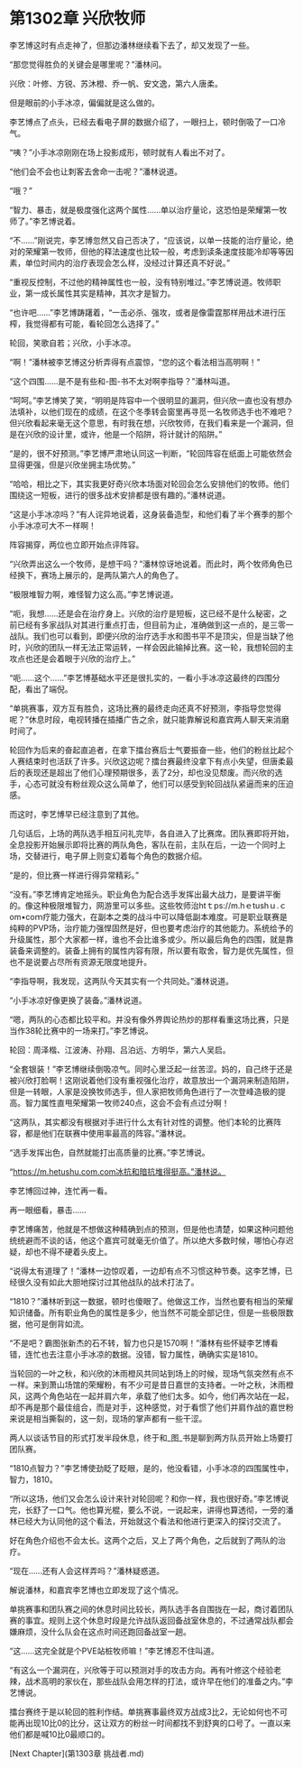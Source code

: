 # 第1302章 兴欣牧师

李艺博这时有点走神了，但那边潘林继续看下去了，却又发现了一些。

“那您觉得胜负的关键会是哪里呢？”潘林问。

兴欣：叶修、方锐、苏沐橙、乔一帆、安文逸，第六人唐柔。

但是眼前的小手冰凉，偏偏就是这么做的。

李艺博点了点头，已经去看电子屏的数据介绍了，一眼扫上，顿时倒吸了一口冷气。

“咦？”小手冰凉刚刚在场上投影成形，顿时就有人看出不对了。

“他们会不会也让刺客去舍命一击呢？”潘林说道。

“哦？”

“智力、暴击，就是极度强化这两个属性……单以治疗量论，这恐怕是荣耀第一牧师了。”李艺博说着。

“不……”刚说完，李艺博忽然又自己否决了，“应该说，以单一技能的治疗量论，绝对的荣耀第一牧师，但他的释法速度也比较一般，考虑到读条速度技能冷却等等因素，单位时间内的治疗表现会怎么样，没经过计算还真不好说。”

“重视反控制，不过他的精神属性也一般，没有特别堆过。”李艺博说道。牧师职业，第一成长属性其实是精神，其次才是智力。

“也许吧……”李艺博踌躇着，“一击必杀、强攻，或者是像雷霆那样用战术进行压榨，我觉得都有可能，看轮回怎么选择了。”

轮回，笑歌自若；兴欣，小手冰凉。

“啊！”潘林被李艺博这分析弄得有点震惊，“您的这个看法相当高明啊！”

“这个四围……是不是有些和-图-书不太对啊李指导？”潘林叫道。

“呵呵。”李艺博笑了笑，“明明是阵容中一个很明显的漏洞，但兴欣一直也没有想办法填补，以他们现在的成绩，在这个冬季转会窗里再寻觅一名牧师选手也不难吧？但兴欣看起来毫无这个意思，有时我在想，兴欣牧师，在我们看来是一个漏洞，但是在兴欣的设计里，或许，他是一个陷阱，将计就计的陷阱。”

“是的，很不好预测。”李艺博严肃地认同这一判断，“轮回阵容在纸面上可能依然会显得更强，但是兴欣坐拥主场优势。”

“哈哈，相比之下，其实我更好奇兴欣本场面对轮回会怎么安排他们的牧师。他们围绕这一短板，进行的很多战术安排都是很有趣的。”潘林说道。

“这是小手冰凉吗？”有人诧异地说着，这身装备造型，和他们看了半个赛季的那个小手冰凉可大不一样啊！

阵容揭穿，两位也立即开始点评阵容。

“兴欣弄出这么一个牧师，是想干吗？”潘林惊讶地说着。而此时，两个牧师角色已经换下，赛场上展示的，是两队第六人的角色了。

“极限堆智力啊，难怪智力这么高。”李艺博说道。

“呃，我想……还是会在治疗身上。兴欣的治疗是短板，这已经不是什么秘密，之前已经有多家战队对其进行重点打击，但目前为止，准确做到这一点的，是三零一战队。我们也可以看到，即便兴欣的治疗选手水和图书平不是顶尖，但是当缺了他时，兴欣的团队一样无法正常运转，一样会因此输掉比赛。这一轮，我想轮回的主攻点也还是会着眼于兴欣的治疗上。”

“呃……这个……”李艺博基础水平还是很扎实的，一看小手冰凉这最终的四围分配，看出了端倪。

“单挑赛事，双方互有胜负，这场比赛的最终走向还真不好预测，李指导您觉得呢？”休息时段，电视转播在插播广告之余，就只能靠解说和嘉宾两人聊天来消磨时间了。

轮回作为后来的奋起直追者，在拿下擂台赛后士气要振奋一些，他们的粉丝比起个人赛结束时也活跃了许多。兴欣这边呢？擂台赛最终没拿下有点小失望，但唐柔最后的表现还是超出了他们心理预期很多，丢了2分，却也没见颓废。而兴欣的选手，心态可就没有粉丝观众这么简单了，他们可以感受到轮回战队紧逼而来的压迫感。

而这时，李艺博早已经注意到了其他。

几句话后，上场的两队选手相互问礼完毕，各自进入了比赛席。团队赛即将开始，全息投影开始展示即将比赛的两队角色，客队在前，主队在后，一边一个同时上场，交替进行，电子屏上则变幻着每个角色的数据介绍。

“是的，但比赛一样进行得异常精彩。”

“没有。”李艺博肯定地摇头。职业角色为配合选手发挥出最大战力，是要讲平衡的。像这种极限堆智力，网游里可以多些。这些牧师治htｔps://m.hｅtushｕ.ｃom•coｍ疗能力强大，在副本之类的战斗中可以降低副本难度。可是职业联赛是纯粹的PVP场，治疗能力强悍固然是好，但也要考虑治疗的其他能力。系统给予的升级属性，那个大家都一样，谁也不会比谁多或少。所以最后角色的四围，就是靠装备来调整的。装备上拥有的属性内容有限，所以要有取舍，智力是优先属性，但也不是说要占尽所有资源无限度地提升。

“李指导啊，我发现，这两队今天其实有一个共同处。”潘林说道。

“小手冰凉好像更换了装备。”潘林说道。

“嗯，两队的心态都比较平和。并没有像外界舆论热炒的那样看重这场比赛，只是当作38轮比赛中的一场来打。”李艺博说。

轮回：周泽楷、江波涛、孙翔、吕泊远、方明华，第六人吴启。

“全套银装！”李艺博继续倒吸凉气。同时心里泛起一丝苦涩。妈的，自己终于还是被兴欣打脸啊！这刚说着他们没有重视强化治疗，故意放出一个漏洞来制造陷阱，但是一转眼，人家是没换牧师选手，但人家把牧师角色进行了一次登峰造极的提高。智力属性直甩荣耀第一牧师240点，这会不会有点过分啊！

“这两队，其实都没有根据对手进行什么太有针对性的调整。他们本轮的比赛阵容，都是他们在联赛中使用率最高的阵容。”潘林说。

“选手发挥出色，自然就能打出高质量的比赛。”李艺博说。

“https://m.hetushu.com.com冰抗和暗抗堆得挺高。”潘林说。

李艺博回过神，连忙再一看。

再一眼细看，暴击……

李艺博痛苦，他就是不想做这种精确到点的预测，但是他也清楚，如果这种问题他统统避而不谈的话，他这个嘉宾可就毫无价值了。所以绝大多数时候，哪怕心存迟疑，却也不得不硬着头皮上。

“说得太有道理了！”潘林一边惊叹着，一边却有点不习惯这种节奏。这李艺博，已经很久没有如此大胆地探讨过其他战队的战术打法了。

“1810？”潘林听到这一数据，顿时也傻眼了。他做这工作，当然也要有相当的荣耀知识储备。所有职业角色的属性是多少，他当然不可能全部记住，但是一些极限数据，他可是倒背如流。

“不是吧？霸图张新杰的石不转，智力也只是1570啊！”潘林有些怀疑李艺博看错，连忙也去注意小手冰凉的数据。没错，智力属性，确确实实是1810。

当轮回的一叶之秋，和兴欣的沐雨橙风共同站到场上的时候，现场气氛突然有点不一样。来到萧山场馆的荣耀粉，有不少可是昔日嘉世的支持者。一叶之秋，沐雨橙风，这两个角色站在一起并肩六年，承载了他们太多。如今，他们再次站在一起，却不再是那个最佳组合，而是对手，这种感觉，对于看惯了他们并肩作战的嘉世粉来说是相当撕裂的，这一刻，现场的掌声都有一些干涩。

两人以谈话节目的形式打发半段休息，终于和_图_书是聊到两方队员开始上场要打团队赛。

“1810点智力？”李艺博使劲眨了眨眼，是的，他没看错，小手冰凉的四围属性中，智力，1810。

“所以这场，他们又会怎么设计来针对轮回呢？和你一样，我也很好奇。”李艺博说完，长舒了一口气。他也算光棍，要么不说，一说起来，讲得也算透彻，一旁的潘林已经大为认同他的这个看法，开始就这个看法和他进行更深入的探讨交流了。

好在角色介绍也不会太长。这两个之后，又上了两个角色，之后就到了两队的治疗。

“现在……还有人会这样弄吗？”潘林疑惑道。

解说潘林，和嘉宾李艺博也立即发现了这个情况。

单挑赛事和团队赛之间的休息时间比较长，两队选手各自围拢在一起，商讨着团队赛的事宜。规则上这个休息时段是允许战队返回备战室休息的，不过通常战队都会嫌麻烦，没什么队会在这点时间还跑回备战室一趟。

“这……这完全就是个PVE站桩牧师嘛！”李艺博忍不住叫道。

“有这么一个漏洞在，兴欣等于可以预测对手的攻击方向。再有叶修这个经验老辣，战术高明的家伙在，那些战队会用怎样的打法，或许早在他们的准备之内。”李艺博说。

擂台赛终于是以轮回的胜利作结。单挑赛事最终双方战成3比2，无论如何也不可能再出现10比0的比分，这让双方的粉丝一时间都找不到舒爽的口号了。一直以来他们都是喊10比0最顺口的。



[Next Chapter](第1303章 挑战者.md)